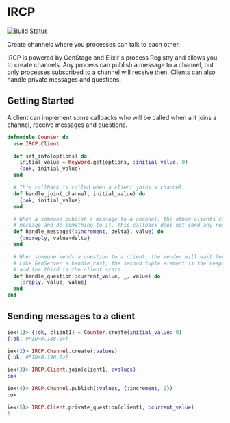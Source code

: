 # IRCP

[![Build Status](https://travis-ci.org/bernardolins/ircp.svg?branch=master)](https://travis-ci.org/bernardolins/ircp)

Create channels where you processes can talk to each other.

IRCP is powered by GenStage and Elixir's process Registry and allows you to create channels. Any process can publish a message to a channel, but only processes subscribed to a channel will receive then. Clients can also handle private messages and questions.

## Getting Started

A client can implement some callbacks who will be called when a it joins a channel, receive messages and questions.

```elixir
defmodule Counter do
  use IRCP.Client

  def set_info(options) do
    initial_value = Keyword.get(options, :initial_value, 0)
    {:ok, initial_value}
  end

  # This callback is called when a client joins a channel.
  def handle_join(_channel, initial_value) do
    {:ok, initial_value}
  end

  # When a someone publish a message to a channel, the other clients can handle that
  # message and do something to it. This callback does not send any reply to the sender.
  def handle_message({:increment, delta}, value) do
    {:noreply, value+delta}
  end

  # When someone sends a question to a client, the sender will wait for a reply.
  # Like GenServer's handle_cast, the second tuple element is the response
  # and the third is the client state.
  def handle_question(:current_value, _, value) do
    {:reply, value, value}
  end
end
```

## Sending messages to a client

```elixir
iex(1)> {:ok, client1} = Counter.create(initial_value: 0)
{:ok, #PID<0.188.0>}

iex(2)> IRCP.Channel.create(:values)
{:ok, #PID<0.190.0>}

iex(3)> IRCP.Client.join(client1, :values)
:ok

iex(4)> IRCP.Channel.publish(:values, {:increment, 1})
:ok

iex(5)> IRCP.Client.private_question(client1, :current_value)
1
```
